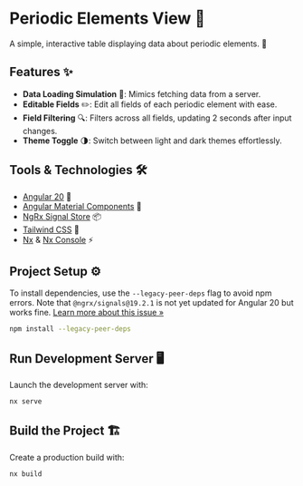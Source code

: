 # Periodic Elements View 🌟

A simple, interactive table displaying data about periodic elements.  🧪

## Features ✨

* **Data Loading Simulation** 📡: Mimics fetching data from a server.
* **Editable Fields** ✏️: Edit all fields of each periodic element with ease.
* **Field Filtering** 🔍: Filters across all fields, updating 2 seconds after input changes.
* **Theme Toggle** 🌗: Switch between light and dark themes effortlessly.

## Tools & Technologies 🛠️

* [Angular 20](https://angular.dev/) 🚀
* [Angular Material Components](https://material.angular.dev/) 🎨
* [NgRx Signal Store](https://ngrx.io/guide/signals/signal-store) 📦
* [Tailwind CSS](https://tailwindcss.com/) 💅
* [Nx](https://nx.dev/) & [Nx Console](https://marketplace.visualstudio.com/items?itemName=nrwl.angular-console) ⚡

## Project Setup ⚙️

To install dependencies, use the `--legacy-peer-deps` flag to avoid npm errors. Note that `@ngrx/signals@19.2.1` is not yet updated for Angular 20 but works fine. [Learn more about this issue »](https://github.com/ngrx/platform/issues/4787)

```bash
npm install --legacy-peer-deps
```

## Run Development Server 🖥️

Launch the development server with:

```bash
nx serve
```

## Build the Project 🏗️

Create a production build with:

```bash
nx build
```
